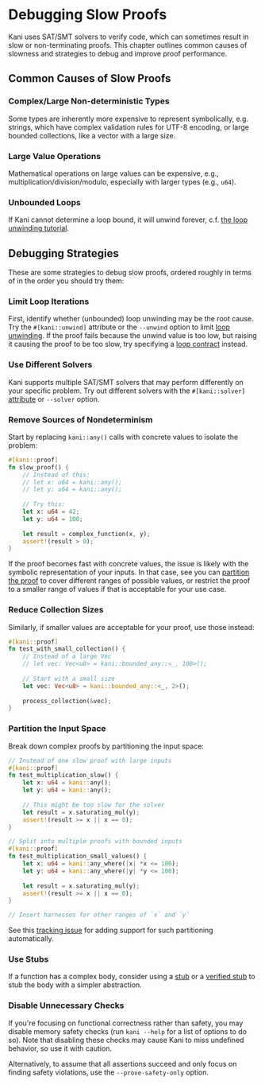 # Debugging Slow Proofs

Kani uses SAT/SMT solvers to verify code, which can sometimes result in slow or non-terminating proofs. This chapter outlines common causes of slowness and strategies to debug and improve proof performance.

## Common Causes of Slow Proofs

### Complex/Large Non-deterministic Types
Some types are inherently more expensive to represent symbolically, e.g. strings, which have complex validation rules for UTF-8 encoding,
or large bounded collections, like a vector with a large size.

### Large Value Operations
Mathematical operations on large values can be expensive, e.g., multiplication/division/modulo, especially with larger types (e.g., `u64`).

### Unbounded Loops
If Kani cannot determine a loop bound, it will unwind forever, c.f. [the loop unwinding tutorial](./tutorial-loop-unwinding.md).

## Debugging Strategies

These are some strategies to debug slow proofs, ordered roughly in terms of in the order you should try them:

### Limit Loop Iterations

First, identify whether (unbounded) loop unwinding may be the root cause. Try the `#[kani::unwind]` attribute or the `--unwind` option to limit [loop unwinding](./tutorial-loop-unwinding.md). If the proof fails because the unwind value is too low, but raising it causing the proof to be too slow, try specifying a [loop contract](./reference/experimental/loop-contracts.md) instead.

### Use Different Solvers

Kani supports multiple SAT/SMT solvers that may perform differently on your specific problem. Try out different solvers with the `#[kani::solver]` [attribute](./reference/attributes.md) or `--solver` option.

### Remove Sources of Nondeterminism

Start by replacing `kani::any()` calls with concrete values to isolate the problem:

```rust
#[kani::proof]
fn slow_proof() {
    // Instead of this:
    // let x: u64 = kani::any();
    // let y: u64 = kani::any();
    
    // Try this:
    let x: u64 = 42;
    let y: u64 = 100;
    
    let result = complex_function(x, y);
    assert!(result > 0);
}
```

If the proof becomes fast with concrete values, the issue is likely with the symbolic representation of your inputs. In that case, see you can [partition the proof](#partition-the-input-space) to cover different ranges of possible values, or restrict the proof to a smaller range of values if that is acceptable for your use case.

### Reduce Collection Sizes

Similarly, if smaller values are acceptable for your proof, use those instead:

```rust
#[kani::proof]
fn test_with_small_collection() {
    // Instead of a large Vec
    // let vec: Vec<u8> = kani::bounded_any::<_, 100>();
    
    // Start with a small size
    let vec: Vec<u8> = kani::bounded_any::<_, 2>();
    
    process_collection(&vec);
}
```

### Partition the Input Space

Break down complex proofs by partitioning the input space:

```rust
// Instead of one slow proof with large inputs
#[kani::proof]
fn test_multiplication_slow() {
    let x: u64 = kani::any();
    let y: u64 = kani::any();
    
    // This might be too slow for the solver
    let result = x.saturating_mul(y);
    assert!(result >= x || x == 0);
}

// Split into multiple proofs with bounded inputs
#[kani::proof]
fn test_multiplication_small_values() {
    let x: u64 = kani::any_where(|x| *x <= 100);
    let y: u64 = kani::any_where(|y| *y <= 100);
    
    let result = x.saturating_mul(y);
    assert!(result >= x || x == 0);
}

// Insert harnesses for other ranges of `x` and `y`
```

See this [tracking issue](https://github.com/model-checking/kani/issues/3006) for adding support for such partitioning automatically.

### Use Stubs

If a function has a complex body, consider using a [stub](./reference/experimental/stubbing.md) or a [verified stub](./reference/experimental/contracts.md) to stub the body with a simpler abstraction.

### Disable Unnecessary Checks

If you're focusing on functional correctness rather than safety, you may disable memory safety checks (run `kani --help` for a list of options to do so). Note that disabling these checks may cause Kani to miss undefined behavior, so use it with caution.

Alternatively, to assume that all assertions succeed and only focus on finding safety violations, use the `--prove-safety-only` option.
